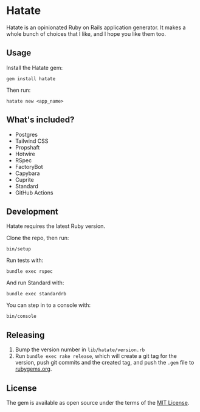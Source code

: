 # Hatate

Hatate is an opinionated Ruby on Rails application generator. It makes a whole
bunch of choices that I like, and I hope you like them too.

## Usage

Install the Hatate gem:

    gem install hatate

Then run:

    hatate new <app_name>

## What's included?

- Postgres
- Tailwind CSS
- Propshaft
- Hotwire
- RSpec
- FactoryBot
- Capybara
- Cuprite
- Standard
- GitHub Actions

## Development

Hatate requires the latest Ruby version.

Clone the repo, then run:

    bin/setup

Run tests with:

    bundle exec rspec

And run Standard with:

    bundle exec standardrb

You can step in to a console with:

    bin/console

## Releasing

1. Bump the version number in `lib/hatate/version.rb`
1. Run `bundle exec rake release`, which will create a git tag for the version,
   push git commits and the created tag, and push the `.gem` file to
   [rubygems.org](https://rubygems.org).

## License

The gem is available as open source under the terms of the
[MIT License](https://opensource.org/licenses/MIT).
